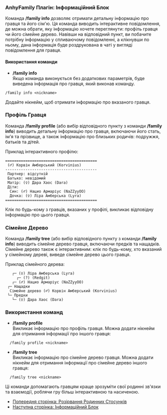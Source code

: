 ### AnhyFamily Плагін: Інформаційний Блок

Команда **/family info** дозволяє отримати детальну інформацію про гравця та його сім'ю. Ця команда виводить інтерактивне повідомлення, де можна обрати, яку інформацію хочете переглянути: профіль гравця чи його сімейне дерево. Навівши на відповідний пункт, ви побачите потрібну інформацію у спливаючому повідомленні, а клікнувши по ньому, дана інформація буде роздрукована в чаті у вигляді повідомлення для гравця.

#### Використання команди

- **/family info**  
  Якщо команда виконується без додаткових параметрів, буде виведена інформація про гравця, який виконав команду.

```
/family info <nickname>
```
  Додайте нікнейм, щоб отримати інформацію про вказаного гравця.

### Профіль Гравця

Команда **/family profile** (або вибір відповідного пункту з команди **/family info**) виводить детальну інформацію про гравця, включаючи його стать, ім'я та прізвище, а також інформацію про близьких родичів: подружжя, батьків та дітей.

Приклад інтерактивного профілю:

```
=========================================
 (♂) Корвін Амберський (Korvinius)
-----------------------------------------
 Партнер: відсутній 
 Батько: невідомий 
 Матір: (♀) Дара Хаос (Dara)
 Діти: 
  Син: (♂) Нацио Армаріус (NaZZyyOO)
  Дочка: (♀) Ліра Амберська (Lyra)
=========================================
```

Клік по будь-кому з гравців, вказаних у профілі, викликає відповідну інформацію про цього гравця.

### Сімейне Дерево

Команда **/family tree** (або вибір відповідного пункту з команди **/family info**) виводить сімейне дерево гравця, включаючи предків та нащадків. Сімейне дерево також є інтерактивним: клік по будь-кому, хто вказаний у сімейному дереві, виведе сімейне дерево цього гравця.

Приклад сімейного дерева:

```
   ┌─ (♀) Ліра Амберська (Lyra)
     ┌─ (?) (Redgit)
   ┌─ (♂) Нацио Армаріус (NaZZyyOO)
 ┌─ Нащадки 
  Сімейне дерево (♂) Корвін Амберський (Korvinius)
 └─ Предки 
   └─ (♀) Дара Хаос (Dara)
  ```

### Використання команд

- **/family profile**  
  Викликає інформацію про профіль гравця. Можна додати нікнейм для отримання інформації про іншого гравця:

```
  /family profile <nickname>
```

- **/family tree**  
  Викликає інформацію про сімейне дерево гравця. Можна додати нікнейм для отримання інформації про сімейне дерево іншого гравця:

```
  /family tree <nickname>
```

Ці команди допомагають гравцям краще зрозуміти свої родинні зв'язки та взаємодії, роблячи гру більш інтерактивною та насиченою.

- [Попередня сторінка: Розірвання Родинних Стосунків](separate.md)
- [Наступна сторінка: Інформаційний Блок](info.md)